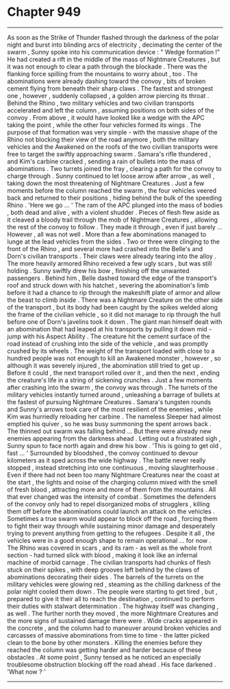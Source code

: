 
# Chapter 949


---

As soon as the Strike of Thunder flashed through the darkness of the polar night and burst into blinding arcs of electricity , decimating the center of the swarm , Sunny spoke into his communication device :
" Wedge formation !"
He had created a rift in the middle of the mass of Nightmare Creatures , but it was not enough to clear a path through the blockade . There was the flanking force spilling from the mountains to worry about , too .
The abominations were already dashing toward the convoy , bits of broken cement flying from beneath their sharp claws . The fastest and strongest one , however , suddenly collapsed , a golden arrow piercing its throat .
Behind the Rhino , two military vehicles and two civilian transports accelerated and left the column , assuming positions on both sides of the convoy . From above , it would have looked like a wedge with the APC taking the point , while the other four vehicles formed its wings .
The purpose of that formation was very simple - with the massive shape of the Rhino not blocking their view of the road anymore , both the military vehicles and the Awakened on the roofs of the two civilian transports were free to target the swiftly approaching swarm .
Samara's rifle thundered , and Kim's carbine cracked , sending a rain of bullets into the mass of abominations . Two turrets joined the fray , clearing a path for the convoy to charge through . Sunny continued to let loose arrow after arrow , as well , taking down the most threatening of Nightmare Creatures .
Just a few moments before the column reached the swarm , the four vehicles veered back and returned to their positions , hiding behind the bulk of the speeding Rhino .
'Here we go ... '
The ram of the APC plunged into the mass of bodies , both dead and alive , with a violent shudder . Pieces of flesh flew aside as it cleaved a bloody trail through the mob of Nightmare Creatures , allowing the rest of the convoy to follow . They made it through , even if just barely ...
However , all was not well .
More than a few abominations managed to lunge at the lead vehicles from the sides . Two or three were clinging to the front of the Rhino , and several more had crashed into the Belle's and Dorn's civilian transports . Their claws were already tearing into the alloy .
The more heavily armored Rhino received a few ugly scars , but was still holding . Sunny swiftly drew his bow , finishing off the unwanted passengers . Behind him , Belle dashed toward the edge of the transport's roof and struck down with his hatchet , severing the abomination's limb before it had a chance to rip through the makeshift plate of armor and allow the beast to climb inside .
There was a Nightmare Creature on the other side of the transport , but its body had been caught by the spikes welded along the frame of the civilian vehicle , so it did not manage to rip through the hull before one of Dorn's javelins took it down .
The giant man himself dealt with an abomination that had leaped at his transports by pulling it down mid - jump with his Aspect Ability . The creature hit the cement surface of the road instead of crushing into the side of the vehicle , and was promptly crushed by its wheels .
The weight of the transport loaded with close to a hundred people was not enough to kill an Awakened monster , however , so although it was severely injured , the abomination still tried to get up . Before it could , the next transport rolled over it , and then the next , ending the creature's life in a string of sickening crunches .
Just a few moments after crashing into the swarm , the convoy was through .
The turrets of the military vehicles instantly turned around , unleashing a barrage of bullets at the fastest of pursuing Nightmare Creatures . Samara's tungsten rounds and Sunny's arrows took care of the most resilient of the enemies , while Kim was hurriedly reloading her carbine . The nameless Sleeper had almost emptied his quiver , so he was busy summoning the spent arrows back .
The thinned out swarm was falling behind ...
But there were already new enemies appearing from the darkness ahead .
Letting out a frustrated sigh , Sunny spun to face north again and drew his bow .
'This is going to get old , fast ... '
Surrounded by bloodshed , the convoy continued to devour kilometers as it sped across the wide highway . The battle never really stopped , instead stretching into one continuous , moving slaughterhouse . Even if there had not been too many Nightmare Creatures near the coast at the start , the lights and noise of the charging column mixed with the smell of fresh blood , attracting more and more of them from the mountains .
All that ever changed was the intensity of combat .
Sometimes the defenders of the convoy only had to repel disorganized mobs of strugglers , killing them off before the abominations could launch an attack on the vehicles . Sometimes a true swarm would appear to block off the road , forcing them to fight their way through while sustaining minor damage and desperately trying to prevent anything from getting to the refugees .
Despite it all , the vehicles were in a good enough shape to remain operational ... for now .
The Rhino was covered in scars , and its ram - as well as the whole front section - had turned slick with blood , making it look like an infernal machine of morbid carnage . The civilian transports had chunks of flesh stuck on their spikes , with deep grooves left behind by the claws of abominations decorating their sides . The barrels of the turrets on the military vehicles were glowing red , steaming as the chilling darkness of the polar night cooled them down .
The people were starting to get tired , but , prepared to give it their all to reach the destination , continued to perform their duties with stalwart determination .
The highway itself was changing , as well . The further north they moved , the more Nightmare Creatures and the more signs of sustained damage there were . Wide cracks appeared in the concrete , and the column had to maneuver around broken vehicles and carcasses of massive abominations from time to time - the latter picked clean to the bone by other monsters .
Killing the enemies before they reached the column was getting harder and harder because of these obstacles . At some point , Sunny tensed as he noticed an especially troublesome obstruction blocking off the road ahead . His face darkened .
'What now ? '

---

